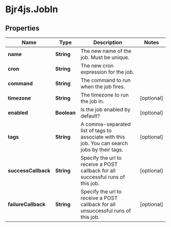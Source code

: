# Bjr4js.JobIn

## Properties

Name | Type | Description | Notes
------------ | ------------- | ------------- | -------------
**name** | **String** | The new name of the job. Must be unique. | 
**cron** | **String** | The new cron expression for the job. | 
**command** | **String** | The command to run when the job fires. | 
**timezone** | **String** | The timezone to run the job in. | [optional] 
**enabled** | **Boolean** | Is the job enabled by default? | [optional] 
**tags** | **String** | A comma-separated list of tags to associate with this job. You can search jobs by their tags. | [optional] 
**successCallback** | **String** | Specify the url to receive a POST callback for all successful runs of this job. | [optional] 
**failureCallback** | **String** | Specify the url to receive a POST callback for all unsuccessful runs of this job. | [optional] 


